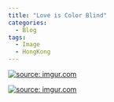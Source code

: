 ```yaml
---
title: "Love is Color Blind"
categories:
  - Blog
tags:
  - Image
  - HongKong
---
```


<a href="https://i.imgur.com/dfnS4u8"><img src="https://i.imgur.com/dfnS4u8.jpg" title="source: imgur.com" /></a>

<a href="https://i.imgur.com/cJ9JRqU"><img src="https://i.imgur.com/cJ9JRqU.jpg" title="source: imgur.com" /></a>
